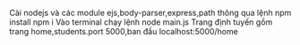 Cài nodejs và các module ejs,body-parser,express,path thông qua lệnh npm install npm i <module>
Vào terminal chạy lệnh node main.js
Trang định tuyến gồm trang home,students.port 5000,ban đầu localhost:5000/home
  
 

